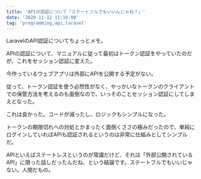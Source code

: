```yaml
---
title: 'APIの認証について「ステートフルでもいいんじゃね？」'
date: '2020-11-12 11:16:00'
tag: 'programming,api,laravel'
---
```


LaravelのAPI認証についてちょっとメモ。

APIの認証について、マニュアルに従って最初はトークン認証をやっていたのだが、これをセッション認証に変えた。

今作っているウェブアプリは外部にAPIを公開する予定がない。

従って、トークン認証を使う必然性がなく、やっかいなトークンのクライアントでの保管方法を考えるのも面倒なので、いっそのことセッション認証にしてしまえとなった。

これは良かった。コードが減ったし、ロジックもシンプルになった。

トークンの期限切れへの対処とかまったく面倒くささの極みだったので、単純にログインしていればAPIも認証されるというのは非常に仕組みとしてシンプルだ。

APIといえばステートレスというのが常識だけど、それは「外部公開されているAPI」に限った話しだったんだね、という結論です。ステートフルでもいいじゃない。人間だもの。